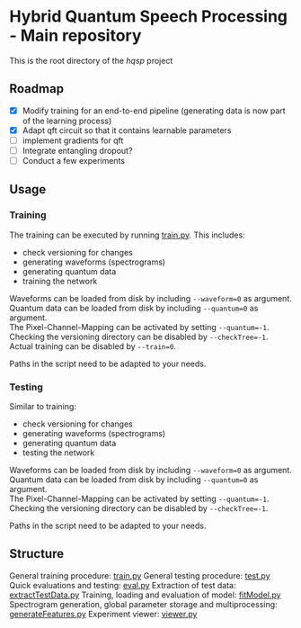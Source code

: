 # Hybrid Quantum Speech Processing - Main repository

This is the root directory of the *hqsp* project


## Roadmap

- [x] Modify training for an end-to-end pipeline (generating data is now part of the learning process)
- [x] Adapt qft circuit so that it contains learnable parameters
- [ ] implement gradients for qft
- [ ] Integrate entangling dropout?
- [ ] Conduct a few experiments

## Usage

### Training

The training can be executed by running [train.py](train.py).
This includes:

- check versioning for changes
- generating waveforms (spectrograms)
- generating quantum data
- training the network

Waveforms can be loaded from disk by including <code>--waveform=0</code> as argument.\
Quantum data can be loaded from disk by including <code>--quantum=0</code> as argument.\
The Pixel-Channel-Mapping can be activated by setting <code>--quantum=-1</code>.\
Checking the versioning directory can be disabled by <code>--checkTree=-1</code>.
Actual training can be disabled by <code>--train=0</code>.

Paths in the script need to be adapted to your needs.

### Testing

Similar to training:

- check versioning for changes
- generating waveforms (spectrograms)
- generating quantum data
- testing the network

Waveforms can be loaded from disk by including <code>--waveform=0</code> as argument.\
Quantum data can be loaded from disk by including <code>--quantum=0</code> as argument.\
The Pixel-Channel-Mapping can be activated by setting <code>--quantum=-1</code>.\
Checking the versioning directory can be disabled by <code>--checkTree=-1</code>.

Paths in the script need to be adapted to your needs.

## Structure

General training procedure: [train.py](train.py)
General testing procedure: [test.py](test.py)
Quick evaluations and testing: [eval.py](eval.py)
Extraction of test data: [extractTestData.py](extractTestData.py)
Training, loading and evaluation of model: [fitModel.py](fitModel.py)
Spectrogram generation, global parameter storage and multiprocessing: [generateFeatures.py](generateFeatures.py)
Experiment viewer: [viewer.py](viewer.py)
